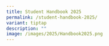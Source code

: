 ```yaml
---
title: Student Handbook 2025
permalink: /student-handbook-2025/
variant: tiptap
description: ""
image: /images/2025/Handbook2025.png
---
```

